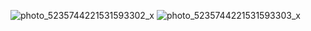 ![photo_5235744221531593302_x](https://github.com/DeagleLoft/Project-Disgn/assets/150923106/fddf2c10-3783-415d-a991-4701db193eff)
![photo_5235744221531593303_x](https://github.com/DeagleLoft/Project-Disgn/assets/150923106/4205af81-d73b-451a-8965-89e2a5e94b03)
